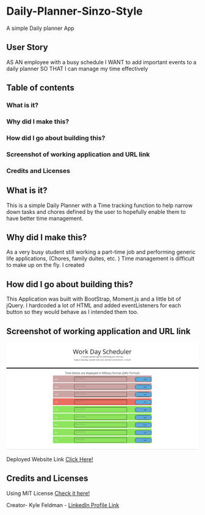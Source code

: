 # Daily-Planner-Sinzo-Style
 A simple Daily planner App 

## User Story
AS AN employee with a busy schedule
I WANT to add important events to a daily planner
SO THAT I can manage my time effectively

## Table of contents

### What is it?
### Why did I make this?
### How did I go about building this?
### Screenshot of working application and URL link
### Credits and Licenses

## What is it?

This is a simple Daily Planner with a Time tracking function to help narrow down tasks and chores defined by the user to hopefully enable them to have better time management. 

## Why did I make this?

As a very busy student still working a part-time job and performing generic life applications, (Chores, family duites, etc. ) Time management is difficult to make up on the fly. I created

## How did I go about building this?

This Application was built with BootStrap, Moment.js and a little bit of jQuery. I hardcoded a lot of HTML and added eventListeners for each button so they would behave as I intended them too.

## Screenshot of working application and URL link
![ScreenShot of Deplyed Application](/W-D-S_LIVE.png)

Deployed Website Link [Click Here!](/https://mrsinzo.github.io/Daily-Planner-Sinzo-Style/)

## Credits and Licenses
Using MIT License [Check it here!](https://opensource.org/licenses/MIT)

Creator- Kyle Feldman - [LinkedIn Profile Link](https://www.linkedin.com/in/kyle-feldman-427b5624b)